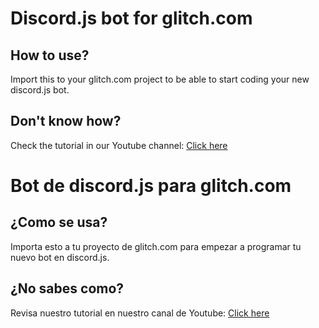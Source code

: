 # Discord.js bot for glitch.com
## How to use?
Import this to your glitch.com project to be able to start coding your new discord.js bot.
## Don't know how?
Check the tutorial in our Youtube channel: [Click here](https://www.youtube.com/channel/UCe93CEbgpUkiYO3tjOspPJQ)

# Bot de discord.js para glitch.com
## ¿Como se usa?
Importa esto a tu proyecto de glitch.com para empezar a programar tu nuevo bot en discord.js.
## ¿No sabes como?
Revisa nuestro tutorial en nuestro canal de Youtube: [Click here](https://www.youtube.com/channel/UCe93CEbgpUkiYO3tjOspPJQ)
